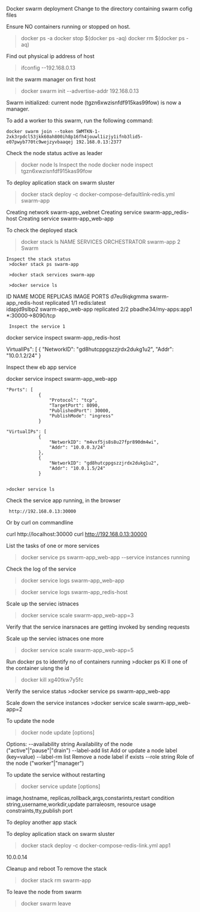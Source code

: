
 Docker swarm deployment
  Change to the directory containing swarm cofig files
  
  Ensure NO containers running or stopped on host.
   >docker ps -a 
  >docker stop $(docker ps -aq)
   >docker rm $(docker ps -aq)

  Find out physical ip address of host
  >ifconfig
  --192.168.0.13

   Init the swarm manager on first host
  >docker swarm init --advertise-addr 192.168.0.13

  Swarm initialized: current node (tgzn6xwzisnfdf915kas99fow) is now a manager.

  To add a worker to this swarm, run the following command:

    docker swarm join --token SWMTKN-1-2xk3rpdcl53jkk60ah800ih8p16fh4jouwl1izjy1ifnb3lid5-e07pwyb770tc9wejzyvbaaqej 192.168.0.13:2377
   


  Check the node status active as leader
  >docker node ls
  Inspect the node
  >docker node inspect tgzn6xwzisnfdf915kas99fow

  To deploy aplication stack on swarm sluster
  >docker stack deploy -c docker-compose-defaultlink-redis.yml swarm-app

  Creating network swarm-app_webnet
  Creating service swarm-app_redis-host
  Creating service swarm-app_web-app


  To check the deployed stack
   >docker stack ls
       NAME        SERVICES       ORCHESTRATOR
        swarm-app        2         Swarm


    Inspect the stack status
     >docker stack ps swarm-app
 
     >docker stack services swarm-app
 
     >docker service ls

   ID                  NAME                   MODE                REPLICAS            IMAGE                   PORTS
d7eu9iqkgmma        swarm-app_redis-host   replicated          1/1                 redis:latest            
idapjd9slbp2        swarm-app_web-app      replicated          2/2                 pbadhe34/my-apps:app1   *:30000->8090/tcp

     Inspect the service 1 
   docker service inspect  swarm-app_redis-host 
       
   VirtualIPs": [
                {
                    "NetworkID":    "gd8hutcppgszzjrdx2dukg1u2",
                    "Addr": "10.0.1.2/24"
                }


  Inspect thew eb app service
   
  docker service inspect  swarm-app_web-app

    "Ports": [
                {
                    "Protocol": "tcp",
                    "TargetPort": 8090,
                    "PublishedPort": 30000,
                    "PublishMode": "ingress"
                }

    "VirtualIPs": [
                {
                    "NetworkID": "m4vxf5js8s8u27fpr890dm4wi",
                    "Addr": "10.0.0.3/24"
                },
                {
                    "NetworkID": "gd8hutcppgszzjrdx2dukg1u2",
                    "Addr": "10.0.1.5/24"
                }


    >docker service ls
     
   Check the service app running, in the browser
      
     http://192.168.0.13:30000
 
Or by curl on commandline

   curl http://localhost:30000
   curl http://192.168.0.13:30000


  List the tasks of one or more services
  >docker service ps swarm-app_web-app
    --service instances running

  Check the log of the service

  >docker service logs swarm-app_web-app

  >docker service logs swarm-app_redis-host
  
  Scale  up the serviec istnaces
  >docker service scale swarm-app_web-app=3

  Verify that the service inarsnaces are getting invoked by sending requests
  
   Scale  up the serviec istnaces one more
  >docker service scale swarm-app_web-app=5

  Run docker ps to identify no of containers running
    >docker ps
  Ki
ll one of the container uisng the id
   >docker kill xg40tkw7y5fc

  Verify the service status
    >docker service ps swarm-app_web-app 

 Scale down the service instances
    >docker service scale swarm-app_web-app=2
  


  To update the node

  >docker node update [options] <node id>

   
Options:
      --availability string   Availability of the node ("active"|"pause"|"drain")
      --label-add list        Add or update a node label (key=value)
      --label-rm list         Remove a node label if exists
      --role string           Role of the node ("worker"|"manager")

  
  To update the service without restarting
   >docker service update [options] <serviecid> 

  image,hostname, replicas,rollback,args,constarints,restart condition string,username,workdir,update parraleosm, resource usage constraints,tty,publish port

  To deploy another app stack

  To deploy aplication stack on swarm sluster
  >docker stack deploy -c docker-compose-redis-link.yml app1

  10.0.0.14

  Cleanup and reboot
  To remove the stack

   >docker stack rm swarm-app
 
  To leave the node from swarm

   >docker swarm leave <node-id>



   

